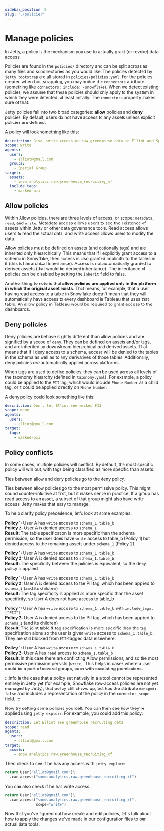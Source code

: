 ```yaml
---
sidebar_position: 9
slug: "./policies"
---
```


# Manage policies

In Jetty, a policy is the mechanism you use to actually grant (or revoke) data access.

Policies are found in the `policies/` directory and can be split across as many files and subdirectories as you would like. The policies detected by `jetty bootstrap` are all stored in `policies/policies.yaml`. For the policies created when bootstrapping, you may notice the `connectors` attribute (something like `connectors: include: -snowflake`). When we detect existing policies, we assume that those policies should only apply to the system in which they were detected, at least initially. The `connectors` property makes sure of that.

Jetty policies fall into two broad categories: **allow** policies and **deny** policies. By default, users do not have access to any assets unless explicit policies are defined.

A policy will look something like this:

```yaml
description: Give  write access on raw greenhouse data to Elliot and Special Group
scope: write
agents:
  users:
    - elliot@gmail.com
  groups:
    - Special Group
target:
  assets:
    - snow.analytics.raw.greenhouse_recruiting_xf
  include_tags:
    - masked-pii
```

## Allow policies

Within Allow policies, there are three levels of access, or scope: `metadata`, `read`, and `write`.
Metadata access allows users to see the existence of assets within Jetty or other data governance tools. Read access allows users to read the actual data, and write access allows users to modify the data.

Allow policies must be defined on assets (and optionally tags) and are inherited only hierarchically. This means that if I explicitly grant access to a schema in Snowflake, then access is also granted implicitly to the tables in it (this is hierarchical inheritance). Access is not automatically granted to derived assets (that would be derived inheritance). The inheritance of policies can be disabled by setting the `inherit` field to false.

Another thing to note is that **allow policies are applied only in the platform in which the original asset exists**. That means, for example, that a user having read access to a table in Snowflake doesn't mean that they will automatically have access to every dashboard in Tableau that uses that table. An allow policy in Tableau would be required to grant access to the dashboards.

## Deny policies

Deny policies are behave slightly different than allow policies and are signified by a scope of `deny`. They can be defined on assets and/or tags, and are inherited by downstream hierarchical _and_ derived assets. That means that if I deny access to a schema, access will be denied to the tables in the schema as well as to any derivatives of those tables. Additionally, deny policies _are_ automatically applied across platforms.

When tags are used to define policies, they can be used across all levels of the taxonomy hierarchy (defined in `taxonomy.yaml`). For example, a policy could be applied to the `PII` tag, which would include `Phone Number` as a child tag, or it could be applied directly on `Phone Number`.

A deny policy could look something like this:

```yaml
description: Don't let Elliot see masked PII
scope: deny
agents:
  users:
    - elliot@gmail.com
target:
  tags:
    - masked-pii
```

## Policy conflicts

In some cases, multiple policies will conflict. By default, the most specific policy will win out, with tags being classified as more specific than assets.

Ties between allow and deny policies go to the deny policy.

Ties between allow policies go to the most permissive policy. This might sound counter-intuitive at first, but it makes sense in practice. If a group has read access to an asset, a subset of that group might also have write access. Jetty makes that easy to manage.

To help clarify policy precedence, let's look at some examples:

**Policy 1:** User A has `write` access to `schema_1.table_b`  
**Policy 2:** User A is denied access to `schema_1`  
**Result:** The table specification is more specific than the schema permission, so the user does have `write` access to table_b (Policy 1) but denied access to the remaining assets under `schema_1` (Policy 2).

**Policy 1:** User A has `write` access to `schema_1.table_b`  
**Policy 2:** User A is denied access to `schema_1.table_b`  
**Result:** The specificity between the policies is equivalent, so the deny policy is applied

**Policy 1:** User A has `write` access to `schema_1.table_b`  
**Policy 2:** User A is denied access to the PII tag, which has been applied to `schema_1` (and its children)  
**Result:** The tag specificity is applied as more specific than the asset specificity, so User A does not have access to table_b

**Policy 1:** User A has `write` access to `schema_1.table_b` with `include_tags: [“PII”]`  
**Policy 2:** User A is denied access to the PII tag, which has been applied to `schema_1` (and its children)  
**Result:** The joint table & tag specification is more specific than the tag specification alone so the user is given `write` access to `schema_1.table_b`. They are still blocked from `PII`-tagged data elsewhere.

**Policy 1:** User A has `write` access to `schema_1.table_b`  
**Policy 2:** User A has `read` access to `schema_1.table_b`  
**Result:** In this case there are conflicting Allow permissions, and so the most permissive permission persists (`write`). This helps in cases where a user could be a part of several groups, each with escalating permissions.

:::info
In the case that a policy set natively in a a tool cannot be represented entirely in Jetty yet (for example, Snowflake row-access policies are not yet managed by Jetty), that policy still shows up, but has the attribute `managed: false` and includes a representation of the policy in the `connector_scope` field.
:::

Now try setting some policies yourself. You can then see how they're applied using `jetty explore`. For example, you could add this policy:

```yaml
description: Let Elliot see greenhouse recruiting data
scope: read
agents:
  users:
    - elliot@gmail.com
target:
  assets:
    - snow.analytics.raw.greenhouse_recruiting_xf
```

Then check to see if he has any access with `jetty explore`:

```python
return User("elliot@gmail.com")\
  .can_access("snow.analytics.raw.greenhouse_recruiting_xf")
```

You can also check if he has write access:

```python
return User("elliot@gmail.com")\
  .can_access("snow.analytics.raw.greenhouse_recruiting_xf",
              scope="write")
```

Now that you've figured out how create and edit policies, let's talk about how to apply the changes we've made in our configuration files to our actual data tools.
